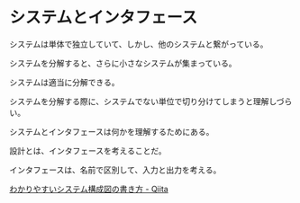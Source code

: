 # システムとインタフェース

システムは単体で独立していて、しかし、他のシステムと繋がっている。

システムを分解すると、さらに小さなシステムが集まっている。

システムは適当に分解できる。

システムを分解する際に、システムでない単位で切り分けてしまうと理解しづらい。

システムとインタフェースは何かを理解するためにある。

設計とは、インタフェースを考えることだ。

インタフェースは、名前で区別して、入力と出力を考える。

[わかりやすいシステム構成図の書き方 - Qiita](https://qiita.com/fetaro/items/c8420f5de48f48317391)

